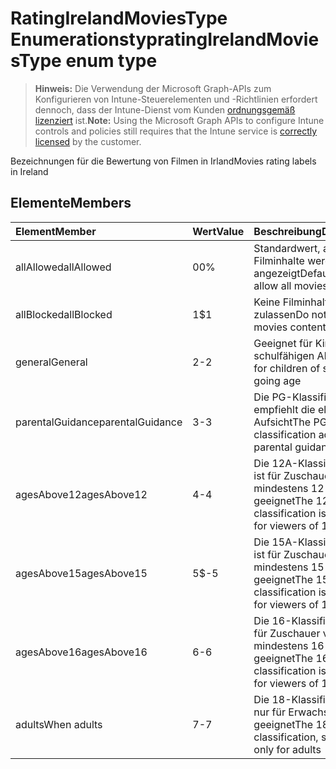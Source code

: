 # <a name="ratingirelandmoviestype-enum-type"></a><span data-ttu-id="b72a8-101">RatingIrelandMoviesType Enumerationstyp</span><span class="sxs-lookup"><span data-stu-id="b72a8-101">ratingIrelandMoviesType enum type</span></span>

> <span data-ttu-id="b72a8-102">**Hinweis:** Die Verwendung der Microsoft Graph-APIs zum Konfigurieren von Intune-Steuerelementen und -Richtlinien erfordert dennoch, dass der Intune-Dienst vom Kunden [ordnungsgemäß lizenziert](https://go.microsoft.com/fwlink/?linkid=839381) ist.</span><span class="sxs-lookup"><span data-stu-id="b72a8-102">**Note:** Using the Microsoft Graph APIs to configure Intune controls and policies still requires that the Intune service is [correctly licensed](https://go.microsoft.com/fwlink/?linkid=839381) by the customer.</span></span>

<span data-ttu-id="b72a8-103">Bezeichnungen für die Bewertung von Filmen in Irland</span><span class="sxs-lookup"><span data-stu-id="b72a8-103">Movies rating labels in Ireland</span></span>
## <a name="members"></a><span data-ttu-id="b72a8-104">Elemente</span><span class="sxs-lookup"><span data-stu-id="b72a8-104">Members</span></span>
|<span data-ttu-id="b72a8-105">Element</span><span class="sxs-lookup"><span data-stu-id="b72a8-105">Member</span></span>|<span data-ttu-id="b72a8-106">Wert</span><span class="sxs-lookup"><span data-stu-id="b72a8-106">Value</span></span>|<span data-ttu-id="b72a8-107">Beschreibung</span><span class="sxs-lookup"><span data-stu-id="b72a8-107">Description</span></span>|
|:---|:---|:---|
|<span data-ttu-id="b72a8-108">allAllowed</span><span class="sxs-lookup"><span data-stu-id="b72a8-108">allAllowed</span></span>|<span data-ttu-id="b72a8-109">0</span><span class="sxs-lookup"><span data-stu-id="b72a8-109">0%</span></span>|<span data-ttu-id="b72a8-110">Standardwert, alle Filminhalte werden angezeigt</span><span class="sxs-lookup"><span data-stu-id="b72a8-110">Default value, allow all movies content</span></span>|
|<span data-ttu-id="b72a8-111">allBlocked</span><span class="sxs-lookup"><span data-stu-id="b72a8-111">allBlocked</span></span>|<span data-ttu-id="b72a8-112">1</span><span class="sxs-lookup"><span data-stu-id="b72a8-112">$1</span></span>|<span data-ttu-id="b72a8-113">Keine Filminhalte zulassen</span><span class="sxs-lookup"><span data-stu-id="b72a8-113">Do not allow any movies content</span></span>|
|<span data-ttu-id="b72a8-114">general</span><span class="sxs-lookup"><span data-stu-id="b72a8-114">General</span></span>|<span data-ttu-id="b72a8-115">2</span><span class="sxs-lookup"><span data-stu-id="b72a8-115">-2</span></span>|<span data-ttu-id="b72a8-116">Geeignet für Kinder im schulfähigen Alter</span><span class="sxs-lookup"><span data-stu-id="b72a8-116">Suitable for children of school going age</span></span>|
|<span data-ttu-id="b72a8-117">parentalGuidance</span><span class="sxs-lookup"><span data-stu-id="b72a8-117">parentalGuidance</span></span>|<span data-ttu-id="b72a8-118">3</span><span class="sxs-lookup"><span data-stu-id="b72a8-118">-3</span></span>|<span data-ttu-id="b72a8-119">Die PG-Klassifizierung empfiehlt die elterliche Aufsicht</span><span class="sxs-lookup"><span data-stu-id="b72a8-119">The PG classification advises parental guidance</span></span>|
|<span data-ttu-id="b72a8-120">agesAbove12</span><span class="sxs-lookup"><span data-stu-id="b72a8-120">agesAbove12</span></span>|<span data-ttu-id="b72a8-121">4</span><span class="sxs-lookup"><span data-stu-id="b72a8-121">-4</span></span>|<span data-ttu-id="b72a8-122">Die 12A-Klassifizierung ist für Zuschauer von mindestens 12 Jahren geeignet</span><span class="sxs-lookup"><span data-stu-id="b72a8-122">The 12A classification is suitable for viewers of 12 or older</span></span>|
|<span data-ttu-id="b72a8-123">agesAbove15</span><span class="sxs-lookup"><span data-stu-id="b72a8-123">agesAbove15</span></span>|<span data-ttu-id="b72a8-124">5</span><span class="sxs-lookup"><span data-stu-id="b72a8-124">$-5</span></span>|<span data-ttu-id="b72a8-125">Die 15A-Klassifizierung ist für Zuschauer von mindestens 15 Jahren geeignet</span><span class="sxs-lookup"><span data-stu-id="b72a8-125">The 15A classification is suitable for viewers of 15 or older</span></span>|
|<span data-ttu-id="b72a8-126">agesAbove16</span><span class="sxs-lookup"><span data-stu-id="b72a8-126">agesAbove16</span></span>|<span data-ttu-id="b72a8-127">6</span><span class="sxs-lookup"><span data-stu-id="b72a8-127">-6</span></span>|<span data-ttu-id="b72a8-128">Die 16-Klassifizierung ist für Zuschauer von mindestens 16 Jahren geeignet</span><span class="sxs-lookup"><span data-stu-id="b72a8-128">The 16 classification is suitable for viewers of 16 or older</span></span>|
|<span data-ttu-id="b72a8-129">adults</span><span class="sxs-lookup"><span data-stu-id="b72a8-129">When adults</span></span>|<span data-ttu-id="b72a8-130">7</span><span class="sxs-lookup"><span data-stu-id="b72a8-130">-7</span></span>|<span data-ttu-id="b72a8-131">Die 18-Klassifizierung ist nur für Erwachsene geeignet</span><span class="sxs-lookup"><span data-stu-id="b72a8-131">The 18 classification, suitable only for adults</span></span>|



